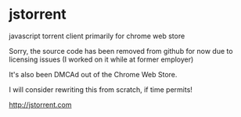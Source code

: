jstorrent
=========

javascript torrent client primarily for chrome web store

Sorry, the source code has been removed from github for now due to licensing issues (I worked on it while at former employer)

It's also been DMCAd out of the Chrome Web Store.

I will consider rewriting this from scratch, if time permits!

http://jstorrent.com
